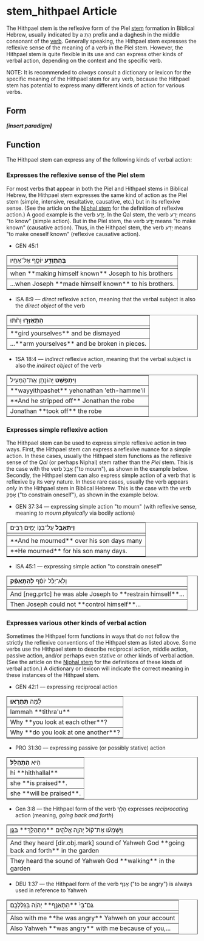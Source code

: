 # stem_hithpael Article

The Hithpael stem is the reflexive form of the Piel [stem](https://git.door43.org/Door43/en-uhg/src/master/content/stem/02.md) formation in Biblical Hebrew, usually indicated by a הִתְ prefix and a daghesh in the middle consonant of the [verb](https://git.door43.org/Door43/en-uhg/src/master/content/verb/02.md). Generally speaking, the Hithpael stem expresses the reflexive sense of the meaning of a verb in the Piel stem. However, the Hithpael stem is quite flexible in its use and can express other kinds of verbal action, depending on the context and the specific verb.

NOTE: It is recommended to *always* consult a dictionary or lexicon for the specific meaning of the Hithpael stem for any verb, because the Hithpael stem has potential to express many different kinds of action for various verbs.

## Form

***[insert paradigm]***

## Function

The Hithpael stem can express any of the following kinds of verbal action:

### Expresses the reflexive sense of the Piel stem
For most verbs that appear in both the Piel and Hithpael stems in Biblical Hebrew, the Hithpael stem expresses the same kind of action as the Piel stem (simple, intensive, resultative, causative, etc.) but in its reflexive sense.  (See the article on the [Niphal stem](https://git.door43.org/Door43/en-uhg/src/master/content/stem_niphal/02.md) for the definition of reflexive action.)  A good example is the verb יָדַע.  In the Qal stem, the verb יָדַע means "to know" (simple action).  But in the Piel stem, the verb יָדַע means "to make known" (causative action).  Thus, in the Hithpael stem, the verb יָדַע means "to make oneself known" (reflexive causative action).

* GEN 45:1
<table border="1" class="docutils">
<colgroup>
<col width="100%" />
</colgroup>
<tbody valign="top">
<tr class="row-odd"><td><b>בְּהִתְוַדַּ֥ע</b> יוֹסֵ֖ף אֶל־אֶחָֽיו</td>
</tr>
<tr class="row-even"><td></td>
</tr>
<tr class="row-odd"><td>when **making himself known** Joseph to his brothers</td>
</tr>
<tr class="row-even"><td>...when Joseph **made himself known** to his brothers.
</td>
</tr>
</tbody>
</table>

* ISA 8:9 –– *direct* reflexive action, meaning that the verbal subject is also the *direct object* of the verb 
<table border="1" class="docutils">
<colgroup>
<col width="100%" />
</colgroup>
<tbody valign="top">
<tr class="row-odd"><td><b>הִתְאַזְּר֣וּ</b> וָחֹ֔תּוּ</td>
</tr>
<tr class="row-even"><td></td>
</tr>
<tr class="row-odd"><td>**gird yourselves** and be dismayed</td>
</tr>
<tr class="row-even"><td>...**arm yourselves** and be broken in pieces.</td>
</tr>
</tbody>
</table>

* 1SA 18:4 –– *indirect* reflexive action, meaning that the verbal subject is also the *indirect object* of the verb
<table border="1" class="docutils">
<colgroup>
<col width="100%" />
</colgroup>
<tbody valign="top">
<tr class="row-odd"><td><b>וַיִּתְפַּשֵּׁט</b> יְהוֹנָתָן אֶת־הַמְּעִיל</td>
</tr>
<tr class="row-even"><td>**wayyithpashet** yehonathan 'eth-hamme'il</td>
</tr>
<tr class="row-odd"><td>**And he stripped off** Jonathan the robe</td>
</tr>
<tr class="row-even"><td>Jonathan **took off** the robe</td>
</tr>
</tbody>
</table>

### Expresses simple reflexive action
The Hithpael stem can be used to express simple reflexive action in two ways. First, the Hithpael stem can express a reflexive nuance for a simple action.  In these cases, usually the Hithpael stem functions as the reflexive sense of the *Qal* (or perhaps Niphal) stem rather than the *Piel* stem.  This is the case with the verb אָבַל ("to mourn"), as shown in the example below.  Secondly, the Hithpael stem can also express simple action of a verb that is reflexive by its very nature.  In these rare cases, usually the verb appears *only* in the Hithpael stem in Biblical Hebrew. This is the case with the verb אָפַק ("to constrain oneself"), as shown in the example below.

* GEN 37:34 –– expressing simple action "to mourn" (with reflexive sense, meaning *to mourn physically* via bodily actions)
<table border="1" class="docutils">
<colgroup>
<col width="100%" />
</colgroup>
<tbody valign="top">
<tr class="row-odd"><td><b>וַיִּתְאַבֵּ֥ל</b> עַל־בְּנ֖וֹ יָמִ֥ים רַבִּֽים</td>
</tr>
<tr class="row-even"><td></td>
</tr>
<tr class="row-odd"><td>**And he mourned** over his son days many</td>
</tr>
<tr class="row-even"><td>**He mourned** for his son many days.</td>
</tr>
</tbody>
</table>

* ISA 45:1 –– expressing simple action "to constrain oneself"
<table border="1" class="docutils">
<colgroup>
<col width="100%" />
</colgroup>
<tbody valign="top">
<tr class="row-odd"><td>וְלֹֽא־יָכֹ֨ל יוֹסֵ֜ף <b>לְהִתְאַפֵּ֗ק</b></td>
</tr>
<tr class="row-even"><td></td>
</tr>
<tr class="row-odd"><td>And [neg.prtc] he was able Joseph to **restrain himself**...</td>
</tr>
<tr class="row-even"><td>Then Joseph could not **control himself**...</td>
</tr>
</tbody>
</table>

### Expresses various other kinds of verbal action
Sometimes the Hithpael form functions in ways that do not follow the strictly the reflexive conventions of the Hithpael stem as listed above. Some verbs use the Hithpael stem to describe reciprocal action, middle action, passive action, and/or perhaps even stative or other kinds of verbal action. (See the article on the [Niphal stem](https://git.door43.org/Door43/en-uhg/src/master/content/stem_niphal/02.md) for the definitions of these kinds of verbal action.) A dictionary or lexicon will indicate the correct meaning in these instances of the Hithpael stem. 

* GEN 42:1 –– expressing reciprocal action
<table border="1" class="docutils">
<colgroup>
<col width="100%" />
</colgroup>
<tbody valign="top">
<tr class="row-odd"><td>לָ֫מָּה<b> תִּתְרָאוּ׃</b></td>
</tr>
<tr class="row-even"><td>lammah **tithra'u**</td>
</tr>
<tr class="row-odd"><td>Why **you look at each other**?</td>
</tr>
<tr class="row-even"><td>Why **do you look at one another**?</td>
</tr>
</tbody>
</table>

* PRO 31:30 –– expressing passive (or possibly stative) action
<table border="1" class="docutils">
<colgroup>
<col width="100%" />
</colgroup>
<tbody valign="top">
<tr class="row-odd"><td>הִיא<b> הִתְהַלָּל׃</b></td>
</tr>
<tr class="row-even"><td>hi **hithhallal**</td>
</tr>
<tr class="row-odd"><td>she **is praised**.</td>
</tr>
<tr class="row-even"><td>she **will be praised**.</td>
</tr>
</tbody>
</table>

* Gen 3:8 –– the Hithpael form of the verb הָלַךְ expresses *reciprocating* action (meaning, *going back and forth*)
<table border="1" class="docutils">
<colgroup>
<col width="100%" />
</colgroup>
<tbody valign="top">
<tr class="row-odd"><td>וַֽיִּשְׁמְע֞וּ אֶת־ק֨וֹל יְהוָ֧ה אֱלֹהִ֛ים **מִתְהַלֵּ֥ךְ** בַּגָּ֖ן</td>
</tr>
<tr class="row-even"><td></td>
</tr>
<tr class="row-odd"><td>And they heard [dir.obj.mark] sound of Yahweh God **going back and forth** in the garden</td>
</tr>
<tr class="row-even"><td>They heard the sound of Yahweh God **walking** in the garden</td>
</tr>
</tbody>
</table>

* DEU 1:37 –– the Hithpael form of the verb אָנַף ("to be angry") is always used in reference to Yahweh
<table border="1" class="docutils">
<colgroup>
<col width="100%" />
</colgroup>
<tbody valign="top">
<tr class="row-odd"><td>גַּם־בִּי֙ **הִתְאַנַּ֣ף** יְהוָ֔ה בִּגְלַלְכֶ֖ם</td>
</tr>
<tr class="row-even"><td></td>
</tr>
<tr class="row-odd"><td>Also with me **he was angry** Yahweh on your account</td>
</tr>
<tr class="row-even"><td>Also Yahweh **was angry** with me because of you,...</td>
</tr>
</tbody>
</table> 